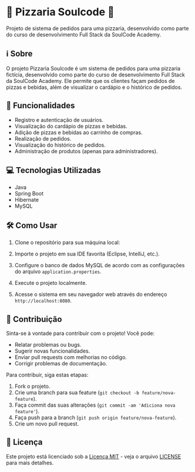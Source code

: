 # 🍕 Pizzaria Soulcode 🍕

Projeto de sistema de pedidos para uma pizzaria, desenvolvido como parte do curso de desenvolvimento Full Stack da SoulCode Academy.

## ℹ️ Sobre

O projeto Pizzaria Soulcode é um sistema de pedidos para uma pizzaria fictícia, desenvolvido como parte do curso de desenvolvimento Full Stack da SoulCode Academy. Ele permite que os clientes façam pedidos de pizzas e bebidas, além de visualizar o cardápio e o histórico de pedidos.

## 🚀 Funcionalidades

- Registro e autenticação de usuários.
- Visualização do cardápio de pizzas e bebidas.
- Adição de pizzas e bebidas ao carrinho de compras.
- Realização de pedidos.
- Visualização do histórico de pedidos.
- Administração de produtos (apenas para administradores).

## 💻 Tecnologias Utilizadas

- Java
- Spring Boot
- Hibernate
- MySQL

## 🛠️ Como Usar

1. Clone o repositório para sua máquina local:

2. Importe o projeto em sua IDE favorita (Eclipse, IntelliJ, etc.).

3. Configure o banco de dados MySQL de acordo com as configurações do arquivo `application.properties`.

4. Execute o projeto localmente.

5. Acesse o sistema em seu navegador web através do endereço `http://localhost:8080`.

## 🤝 Contribuição

Sinta-se à vontade para contribuir com o projeto! Você pode:

- Relatar problemas ou bugs.
- Sugerir novas funcionalidades.
- Enviar pull requests com melhorias no código.
- Corrigir problemas de documentação.

Para contribuir, siga estas etapas:

1. Fork o projeto.
2. Crie uma branch para sua feature (`git checkout -b feature/nova-feature`).
3. Faça commit das suas alterações (`git commit -am 'Adiciona nova feature'`).
4. Faça push para a branch (`git push origin feature/nova-feature`).
5. Crie um novo pull request.

## 📝 Licença

Este projeto está licenciado sob a [Licença MIT](https://opensource.org/licenses/MIT) - veja o arquivo [LICENSE](LICENSE) para mais detalhes.
